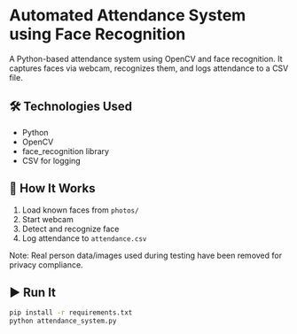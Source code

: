 # Automated Attendance System using Face Recognition

A Python-based attendance system using OpenCV and face recognition. It captures faces via webcam, recognizes them, and logs attendance to a CSV file.

## 🛠 Technologies Used
- Python
- OpenCV
- face_recognition library
- CSV for logging

## 📁 How It Works
1. Load known faces from `photos/`
2. Start webcam
3. Detect and recognize face
4. Log attendance to `attendance.csv`

Note: Real person data/images used during testing have been removed for privacy compliance.

## ▶️ Run It

```bash
pip install -r requirements.txt
python attendance_system.py
